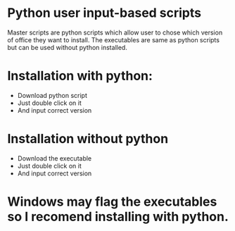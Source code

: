 # Python user input-based scripts
Master scripts are python scripts which allow user to chose which version of office they want to install.
The executables are same as python scripts but can be used without python installed.
# Installation with python:
  - Download python script
  - Just double click on it
  - And input correct version
# Installation without python
  - Download the executable
  - Just double click on it
  - And input correct version
# Windows may flag the executables so I recomend installing with python.
